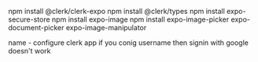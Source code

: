 npm install @clerk/clerk-expo
npm install @clerk/types
npm install expo-secure-store
npm install expo-image
npm install expo-image-picker expo-document-picker expo-image-manipulator

name - configure clerk app
if you conig username then signin with google doesn't work
